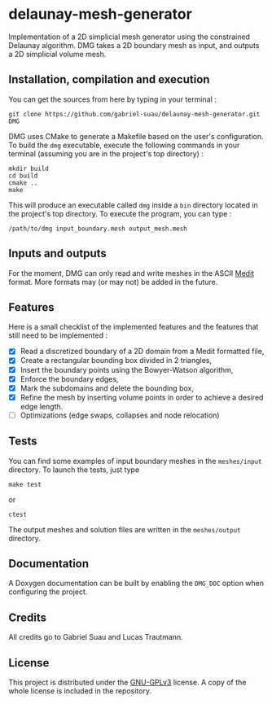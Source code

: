 # delaunay-mesh-generator

Implementation of a 2D simplicial mesh generator using the constrained Delaunay algorithm. DMG takes a 2D boundary mesh as input, and outputs a 2D simplicial volume mesh.

## Installation, compilation and execution
You can get the sources from here by typing in your terminal :

```shell
git clone https://github.com/gabriel-suau/delaunay-mesh-generator.git DMG
```

DMG uses CMake to generate a Makefile based on the user's configuration. To build the <code>dmg</code> executable, execute the following commands in your terminal (assuming you are in the project's top directory) :

```shell
mkdir build
cd build
cmake ..
make
```

This will produce an executable called <code>dmg</code> inside a <code>bin</code> directory located in the project's top directory. To execute the program, you can type :
```shell
/path/to/dmg input_boundary.mesh output_mesh.mesh
```

## Inputs and outputs
For the moment, DMG can only read and write meshes in the ASCII [Medit](https://www.ljll.math.upmc.fr/frey/logiciels/Docmedit.dir/index.html) format. More formats may (or may not) be added in the future.

## Features
Here is a small checklist of the implemented features and the features that still need to be implemented :
- [x] Read a discretized boundary of a 2D domain from a Medit formatted file,
- [x] Create a rectangular bounding box divided in 2 triangles,
- [x] Insert the boundary points using the Bowyer-Watson algorithm,
- [x] Enforce the boundary edges,
- [x] Mark the subdomains and delete the bounding box,
- [x] Refine the mesh by inserting volume points in order to achieve a desired edge length.
- [ ] Optimizations (edge swaps, collapses and node relocation)

## Tests
You can find some examples of input boundary meshes in the <code>meshes/input</code> directory. To launch the tests, just type
```shell
make test
```
or 
```shell
ctest
```
The output meshes and solution files are written in the <code>meshes/output</code> directory.

## Documentation
A Doxygen documentation can be built by enabling the `DMG_DOC` option when configuring the project.

## Credits
All credits go to Gabriel Suau and Lucas Trautmann.

## License
This project is distributed under the [GNU-GPLv3](https://www.gnu.org/licenses/gpl-3.0.html) license. A copy of the whole license is included in the repository.
